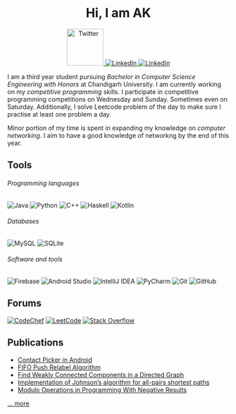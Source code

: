 <h1 align="center">Hi, I am AK<a style="width: 200px; height: 44px;" width="200" height="44" /></a></h1>

<p align="center">
  <a href="mailto:anuj.anonymous@gmail.com">
    <img alt="Twitter" width="83px" src="https://img.shields.io/badge/Gmail-D14836?style=for-the-badge&logo=gmail&logoColor=white"/>
  </a>
  <a href="https://www.linkedin.com/in/ak-singh-836852210/">
    <img alt="LinkedIn"  src="https://img.shields.io/badge/linkedin-%230077B5.svg?style=for-the-badge&logo=linkedin&logoColor=white"/>
  </a>
  <a href="https://www.instagram.com/singhak2001/">
    <img alt="LinkedIn"  src="https://img.shields.io/badge/Instagram-%23E4405F.svg?style=for-the-badge&logo=Instagram&logoColor=white"/>
  </a>
</p>


I am a third year student pursuing *Bachelor in Computer Science Engineering with Honors* at Chandigarh University. I am currently 
working on my *competitive programming* skills. I participate in competitive programming competitions on Wednesday and Sunday. Sometimes even on Saturday. 
Additionally, I solve Leetcode problem of the day to make sure I practise at least one problem a day.

Minor portion of my time is spent in expanding my knowledge on *computer networking*. I aim to have a good knowledge of networkng by the end of this year.

## Tools

###### Programming languages

![Java](https://img.shields.io/badge/java-%23ED8B00.svg?style=for-the-badge&logo=java&logoColor=white)
![Python](https://img.shields.io/badge/python-3670A0?style=for-the-badge&logo=python&logoColor=ffdd54)
![C++](https://img.shields.io/badge/c++-%2300599C.svg?style=for-the-badge&logo=c%2B%2B&logoColor=white)
![Haskell](https://img.shields.io/badge/Haskell-5e5086?style=for-the-badge&logo=haskell&logoColor=white)
![Kotlin](https://img.shields.io/badge/kotlin-%237F52FF.svg?style=for-the-badge&logo=kotlin&logoColor=white)

###### Databases

![MySQL](https://img.shields.io/badge/mysql-%2300f.svg?style=for-the-badge&logo=mysql&logoColor=white)
![SQLite](https://img.shields.io/badge/sqlite-%2307405e.svg?style=for-the-badge&logo=sqlite&logoColor=white)

###### Software and tools

![Firebase](https://img.shields.io/badge/firebase-ffca28?style=for-the-badge&logo=firebase&logoColor=black)
![Android Studio](https://img.shields.io/badge/Android%20Studio-3DDC84.svg?style=for-the-badge&logo=android-studio&logoColor=white)
![IntelliJ IDEA](https://img.shields.io/badge/IntelliJIDEA-000000.svg?style=for-the-badge&logo=intellij-idea&logoColor=white)
![PyCharm](https://img.shields.io/badge/pycharm-143?style=for-the-badge&logo=pycharm&logoColor=black&color=black&labelColor=green)
![Git](https://img.shields.io/badge/git-%23F05033.svg?style=for-the-badge&logo=git&logoColor=white)
![GitHub](https://img.shields.io/badge/github-%23121011.svg?style=for-the-badge&logo=github&logoColor=white)

## Forums

[![CodeChef](https://img.shields.io/badge/CodeChef-%23964B00.svg?style=for-the-badge&logo=CodeChef&logoColor=white)](https://www.codechef.com/users/singhak)
[![LeetCode](https://img.shields.io/badge/LeetCode-000000?style=for-the-badge&logo=LeetCode&logoColor=#d16c06)](https://leetcode.com/SinghAK18/)
[![Stack Overflow](https://img.shields.io/badge/-Stackoverflow-FE7A16?style=for-the-badge&logo=stack-overflow&logoColor=white)](https://stackoverflow.com/users/13618871/aksingh)

## Publications

- [Contact Picker in Android](https://www.geeksforgeeks.org/contact-picker-in-android/)
- [FIFO Push Relabel Algorithm](https://www.geeksforgeeks.org/fifo-push-relabel-algorithm/)
- [Find Weakly Connected Components in a Directed Graph](https://www.geeksforgeeks.org/find-weakly-connected-components-in-a-directed-graph/)
- [Implementation of Johnson’s algorithm for all-pairs shortest paths](https://www.geeksforgeeks.org/implementation-of-johnsons-algorithm-for-all-pairs-shortest-paths/)
- [Modulo Operations in Programming With Negative Results](https://www.geeksforgeeks.org/modulo-operations-in-programming-with-negative-results/)

[... more](https://auth.geeksforgeeks.org/user/anujanonymous/articles)
